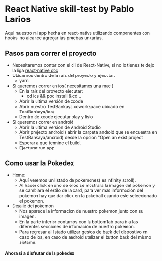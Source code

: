 # React Native skill-test by Pablo Larios

Aqui muestro mi app hecha en react-native utilizando componentes con hooks, no alcance agregar las pruebas unitarias.

## Pasos para correr el proyecto

- Necesitaremos contar con el cli de React-Native, si no lo tienes te dejo la liga [react-native doc](https://reactnative.dev/docs/environment-setup)
- Ubicarnos dentro de la raíz del proyecto y ejecutar:
    - yarn
- Si queremos correr en ios( necesitamos una mac )
    -   En la raiz del proyecto ejecutar:
        - cd ios && pod install & cd ..
    -   Abrir la ultima versión de xcode
    -   Abrir nuestro TestBankaya.xcworkspace ubicado en TestBankaya/ios/
    -   Dentro de xcode ejecutar play y listo
- Si queremos correr en android
    -   Abrir la ultima version de Android Studio
    -   Abrir projecto android ( abrir la carpeta android que se encuentra en TestBankaya/android) desde la opcion "Open an exist project
    -   Esperar a que termine el build.
    -   Ejecturar run app

## Como usar la Pokedex

- Home:
    -   Aquí veremos un listado de pokemones( es infinity scroll).
    -   Al hacer click en uno de ellos se mostrara la imagen del pokemon y se cambiara el estilo de la card, para ver mas información del pokemon hay que dar click en la pokeball cuando este seleecionado el      pokemon.
- Detalle del pokemon:
    -   Nos aparece la informacion de nuestro pokemon junto con su imagen.
    -   En la parte inferior contamos con la bottomTab para ir a las diferentes secciones de infomación de nuestro pokemon.
    -   Para regresar al listado utilizar gestos de back del dispostivo en caso de ios, en caso de android utulizar el button back del mismo sistema.

#### Ahora si a disfrutar de la pokedex